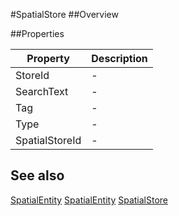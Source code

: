 #SpatialStore
##Overview



##Properties
<table class="table table-condensed table-bordered">
    <thead>
<tr>
<th>Property</th>
<th>Description</th>
</tr>
</thead>
<tbody>
<tr><td>StoreId</td><td> - </td></tr>
<tr><td>SearchText</td><td> - </td></tr>
<tr><td>Tag</td><td> - </td></tr>
<tr><td>Type</td><td> - </td></tr>
<tr><td>SpatialStoreId</td><td> - </td></tr>
</tbody></table>



## See also

[SpatialEntity](SpatialEntity.html)
[SpatialEntity](/docs/#SpatialEntity.html)
[SpatialStore](/docs/#SpatialStore.html)